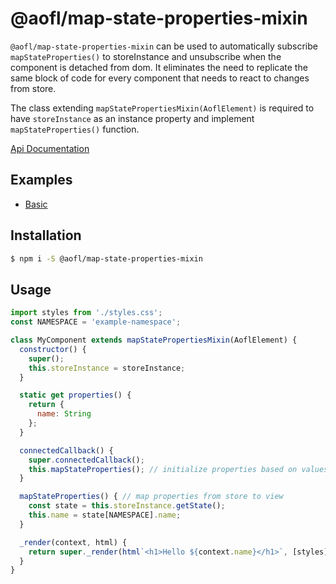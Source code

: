 # @aofl/map-state-properties-mixin

`@aofl/map-state-properties-mixin` can be used to automatically subscribe `mapStateProperties()` to storeInstance and unsubscribe when the component is detached from dom. It eliminates the need to replicate the same block of code for every component that needs to react to changes from store.

The class extending `mapStatePropertiesMixin(AoflElement)` is required to have `storeInstance` as an instance property and implement `mapStateProperties()` function.

[Api Documentation](https://ageoflearning.github.io/aofl/v3.x/api-docs/module-@aofl_map-state-properties-mixin.html)

## Examples
* [Basic](https://codesandbox.io/s/github/AgeOfLearning/aofl/v3.0.0/master/aofl-js-packages/map-state-properties-mixin/examples/basic)

## Installation
```bash
$ npm i -S @aofl/map-state-properties-mixin
```
## Usage
```javascript
import styles from './styles.css';
const NAMESPACE = 'example-namespace';

class MyComponent extends mapStatePropertiesMixin(AoflElement) {
  constructor() {
    super();
    this.storeInstance = storeInstance;
  }

  static get properties() {
    return {
      name: String
    };
  }

  connectedCallback() {
    super.connectedCallback();
    this.mapStateProperties(); // initialize properties based on values in store
  }

  mapStateProperties() { // map properties from store to view
    const state = this.storeInstance.getState();
    this.name = state[NAMESPACE].name;
  }

  _render(context, html) {
    return super._render(html`<h1>Hello ${context.name}</h1>`, [styles])
  }
}

```
